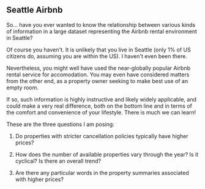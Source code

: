 ## Seattle Airbnb


So... have you ever wanted to know the relationship between various kinds of information in a large dataset representing the Airbnb rental environment in Seattle?

Of course you haven't. It is unlikely that you live in Seattle (only 1% of US citizens do, assuming you are within the US). I haven't 
even been there.

Nevertheless, you might well have used the near-globally popular Airbnb rental service for accomodation. You may even have considered matters from the other end,
as a property owner seeking to make best use of an empty room.

If so, such information is highly instructive and likely widely applicable, and could make a very real difference, both on the bottom line and in terms of the comfort and convenience of your lifestyle. There is much we can learn!

These are the three questions I am posing:

1) Do properties with stricter cancellation policies typically have higher prices?

2) How does the number of available properties vary through the year? Is it cyclical? Is there an overall trend?

3) Are there any particular words in the property summaries associated with higher prices?
